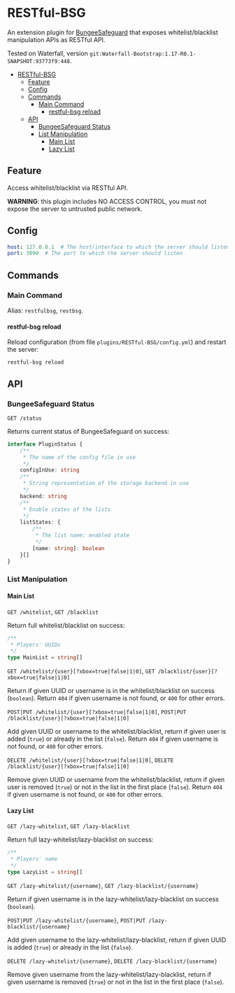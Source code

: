 # RESTful-BSG

An extension plugin for [BungeeSafeguard](https://github.com/Luluno01/BungeeSafeguard)
that exposes whitelist/blacklist manipulation APIs as RESTful API.

Tested on Waterfall, version `git:Waterfall-Bootstrap:1.17-R0.1-SNAPSHOT:93773f9:448`.

- [RESTful-BSG](#restful-bsg)
  - [Feature](#feature)
  - [Config](#config)
  - [Commands](#commands)
    - [Main Command](#main-command)
      - [restful-bsg reload](#restful-bsg-reload)
  - [API](#api)
    - [BungeeSafeguard Status](#bungeesafeguard-status)
    - [List Manipulation](#list-manipulation)
      - [Main List](#main-list)
      - [Lazy List](#lazy-list)

## Feature

Access whitelist/blacklist via RESTful API.

**WARNING**: this plugin includes NO ACCESS CONTROL, you must not expose the server to
untrusted public network.

## Config

```YAML
host: 127.0.0.1  # The host/interface to which the server should listen
port: 3090  # The port to which the server should listen
```

## Commands

### Main Command

Alias: `restfulbsg`, `restbsg`.

#### restful-bsg reload

Reload configuration (from file `plugins/RESTful-BSG/config.yml`) and restart the server:

```
restful-bsg reload
```

## API

### BungeeSafeguard Status

`GET /status`

Returns current status of BungeeSafeguard on success:

```TypeScript
interface PluginStatus {
    /**
     * The name of the config file in use
     */
    configInUse: string
    /**
     * String representation of the storage backend in use
     */
    backend: string
    /**
     * Enable states of the lists
     */
    listStates: {
        /**
         * The list name: enabled state
         */
        [name: string]: boolean
    }[]
}
```

### List Manipulation

#### Main List

`GET /whitelist`, `GET /blacklist`

Return full whitelist/blacklist on success:

```TypeScript
/**
 * Players' UUIDs
 */
type MainList = string[]
```

`GET /whitelist/{user}[?xbox=true|false|1|0]`, `GET /blacklist/{user}[?xbox=true|false|1|0]`

Return if given UUID or username is in the whitelist/blacklist on success (`boolean`).
Return `404` if given username is not found, or `400` for other errors.

`POST|PUT /whitelist/{user}[?xbox=true|false|1|0]`, `POST|PUT /blacklist/{user}[?xbox=true|false|1|0]`

Add given UUID or username to the whitelist/blacklist, return if given user is added (`true`) or already in the list (`false`).
Return `404` if given username is not found, or `400` for other errors.

`DELETE /whitelist/{user}[?xbox=true|false|1|0]`, `DELETE /blacklist/{user}[?xbox=true|false|1|0]`

Remove given UUID or username from the whitelist/blacklist, return if given user is removed (`true`) or not in the list in the first place (`false`).
Return `404` if given username is not found, or `400` for other errors.

#### Lazy List

`GET /lazy-whitelist`, `GET /lazy-blacklist`

Return full lazy-whitelist/lazy-blacklist on success:

```TypeScript
/**
 * Players' name
 */
type LazyList = string[]
```

`GET /lazy-whitelist/{username}`, `GET /lazy-blacklist/{username}`

Return if given username is in the lazy-whitelist/lazy-blacklist on success (`boolean`).

`POST|PUT /lazy-whitelist/{username}`, `POST|PUT /lazy-blacklist/{username}`

Add given username to the lazy-whitelist/lazy-blacklist, return if given UUID is added (`true`) or already in the list (`false`).

`DELETE /lazy-whitelist/{username}`, `DELETE /lazy-blacklist/{username}`

Remove given username from the lazy-whitelist/lazy-blacklist, return if given username is removed (`true`) or not in the list in the first place (`false`).
